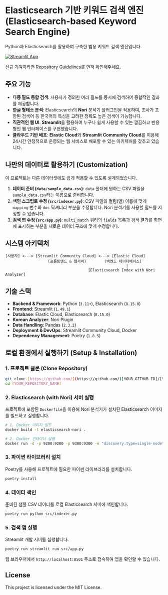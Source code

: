 # Elasticsearch 기반 키워드 검색 엔진 (Elasticsearch-based Keyword Search Engine)

Python과 Elasticsearch를 활용하여 구축한 범용 키워드 검색 엔진입니다.

[![Streamlit App](https://static.streamlit.io/badges/streamlit_badge_black_white.svg)](https://elasticsearch-keyword-search-4hksmdwfnx46qcp2zdheir.streamlit.app/)

신규 기여자라면 [Repository Guidelines](AGENTS.md)를 먼저 확인해주세요.

## 주요 기능

* **다중 필드 통합 검색**: 사용자가 정의한 여러 필드를 동시에 검색하여 종합적인 결과를 제공합니다.
* **한글 형태소 분석**: Elasticsearch의 **Nori** 분석기 플러그인을 적용하여, 조사가 포함된 검색어 등 한국어의 특성을 고려한 정확도 높은 검색이 가능합니다.
* **직관적인 웹 UI**: **Streamlit**을 활용하여 누구나 쉽게 사용할 수 있는 깔끔하고 반응형인 웹 인터페이스를 구현했습니다.
* **클라우드 기반 배포**: **Elastic Cloud**와 **Streamlit Community Cloud**를 이용해 24시간 안정적으로 운영되는 웹 서비스로 배포할 수 있는 아키텍처를 갖추고 있습니다.

## 나만의 데이터로 활용하기 (Customization)

이 프로젝트는 다른 데이터셋에도 쉽게 적용할 수 있도록 설계되었습니다.

1.  **데이터 준비 (`data/sample_data.csv`)**: `data` 폴더에 원하는 CSV 파일을 `sample_data.csv`라는 이름으로 준비합니다.
2.  **색인 스크립트 수정 (`src/indexer.py`)**: CSV 파일의 컬럼(열) 이름에 맞게 `mapping` 변수와 `doc` 딕셔너리 부분을 수정합니다. Nori 분석기를 사용할 필드를 지정할 수 있습니다.
3.  **검색 앱 수정 (`src/app.py`)**: `multi_match` 쿼리의 `fields` 목록과 검색 결과를 화면에 표시하는 부분을 새로운 데이터 구조에 맞게 수정합니다.

## 시스템 아키텍처

```
[사용자] <---> [Streamlit Community Cloud] <---> [Elastic Cloud]
                   (프론트엔드 & 웹서버)        (백엔드 데이터베이스)
                                                      |
                                     [Elasticsearch Index with Nori Analyzer]
```

## 기술 스택

* **Backend & Framework**: Python (`3.11+`), Elasticsearch (`8.15.0`)
* **Frontend**: Streamlit (`1.49.1`)
* **Database**: Elastic Cloud, Elasticsearch (`8.15.0`)
* **Korean Analyzer**: Nori Plugin
* **Data Handling**: Pandas (`2.3.2`)
* **Deployment & DevOps**: Streamlit Community Cloud, Docker
* **Dependency Management**: Poetry (`1.8.5`)

## 로컬 환경에서 실행하기 (Setup & Installation)

### 1. 프로젝트 클론 (Clone Repository)
```bash
git clone [https://github.com/](https://github.com/)[YOUR_GITHUB_ID]/[YOUR_REPOSITORY_NAME].git
cd [YOUR_REPOSITORY_NAME]
```

### 2. Elasticsearch (with Nori) 서버 실행
프로젝트에 포함된 `Dockerfile`을 이용해 Nori 분석기가 설치된 Elasticsearch 이미지를 빌드하고 실행합니다.
```bash
# 1. Docker 이미지 빌드
docker build -t elasticsearch-nori .

# 2. Docker 컨테이너 실행
docker run -d -p 9200:9200 -p 9300:9300 -e "discovery.type=single-node" -e "xpack.security.enabled=false" --name es-container-nori elasticsearch-nori
```

### 3. 파이썬 라이브러리 설치
Poetry를 사용해 프로젝트에 필요한 파이썬 라이브러리를 설치합니다.
```bash
poetry install
```

### 4. 데이터 색인
준비된 샘플 CSV 데이터를 로컬 Elasticsearch 서버에 색인합니다.
```bash
poetry run python src/indexer.py
```

### 5. 검색 앱 실행
Streamlit 개발 서버를 실행합니다.
```bash
poetry run streamlit run src/app.py
```
웹 브라우저에서 `http://localhost:8501` 주소로 접속하여 앱을 확인할 수 있습니다.

## License
This project is licensed under the MIT License.
